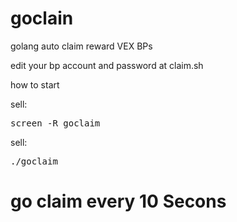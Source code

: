 # goclain
golang auto claim reward VEX BPs

edit your bp account and password at claim.sh

how to start
<p>sell: <p/>
<pre>screen -R goclaim</pre>

<p>sell: </p>
<pre>./goclaim</pre>

<h1>go claim every 10 Secons</h1>
